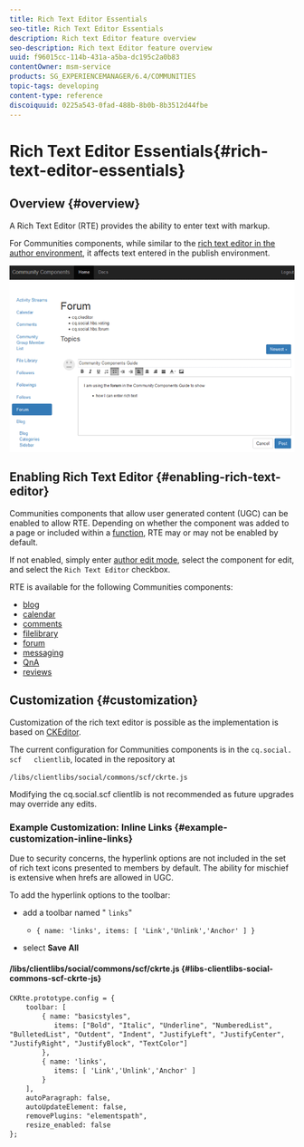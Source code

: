 ```yaml
---
title: Rich Text Editor Essentials
seo-title: Rich Text Editor Essentials
description: Rich text Editor feature overview
seo-description: Rich text Editor feature overview
uuid: f96015cc-114b-431a-a5ba-dc195c2a0b83
contentOwner: msm-service
products: SG_EXPERIENCEMANAGER/6.4/COMMUNITIES
topic-tags: developing
content-type: reference
discoiquuid: 0225a543-0fad-488b-8b0b-8b3512d44fbe
---
```


# Rich Text Editor Essentials{#rich-text-editor-essentials}

## Overview {#overview}

A Rich Text Editor (RTE) provides the ability to enter text with markup.

For Communities components, while similar to the [rich text editor in the author environment](/help/sites/authoring/using/rich-text-editor.md), it affects text entered in the publish environment.

![](assets/chlimage_1-410.png) 

## Enabling Rich Text Editor {#enabling-rich-text-editor}

Communities components that allow user generated content (UGC) can be enabled to allow RTE. Depending on whether the component was added to a page or included within a [function](/help/communities/functions.md), RTE may or may not be enabled by default.

If not enabled, simply enter [author edit mode](/help/communities/sites-console.md#authoring-site-content), select the component for edit, and select the `Rich Text Editor` checkbox.

RTE is available for the following Communities components:

* [blog](/help/communities/blog-feature.md)
* [calendar](/help/communities/calendar.md)
* [comments](/help/communities/comments.md)
* [filelibrary](/help/communities/file-library.md)
* [forum](/help/communities/forum.md)
* [messaging](/help/communities/configure-messaging.md)
* [QnA](/help/communities/working-with-qna.md)
* [reviews](/help/communities/reviews.md)

## Customization {#customization}

Customization of the rich text editor is possible as the implementation is based on [CKEditor](https://www.ckeditor.com/).

The current configuration for Communities components is in the `cq.social.  scf   clientlib`, located in the repository at

`/libs/clientlibs/social/commons/scf/ckrte.js`

Modifying the cq.social.scf clientlib is not recommended as future upgrades may override any edits.

### Example Customization: Inline Links {#example-customization-inline-links}

Due to security concerns, the hyperlink options are not included in the set of rich text icons presented to members by default. The ability for mischief is extensive when hrefs are allowed in UGC.

To add the hyperlink options to the toolbar:

* add a toolbar named " `links`"

    * `{ name: 'links', items: [ 'Link','Unlink','Anchor' ] }`

* select **Save All**

#### /libs/clientlibs/social/commons/scf/ckrte.js {#libs-clientlibs-social-commons-scf-ckrte-js}

```
CKRte.prototype.config = {
    toolbar: [
        { name: "basicstyles",
           items: ["Bold", "Italic", "Underline", "NumberedList", "BulletedList", "Outdent", "Indent", "JustifyLeft", "JustifyCenter", "JustifyRight", "JustifyBlock", "TextColor"]
        },
        { name: 'links', 
           items: [ 'Link','Unlink','Anchor' ] 
        }
    ],
    autoParagraph: false,
    autoUpdateElement: false,
    removePlugins: "elementspath",
    resize_enabled: false
};
```


